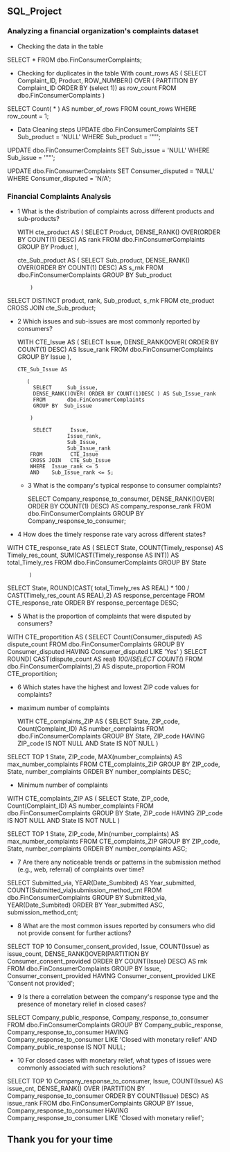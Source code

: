 ## SQL_Project
### Analyzing a financial organization's complaints dataset 

- Checking the data in the table

SELECT  *   FROM  dbo.FinConsumerComplaints;

- Checking for duplicates in the table
  With count_rows AS 
(
SELECT     Complaint_ID,
           Product,
		   ROW_NUMBER() OVER ( PARTITION BY Complaint_ID ORDER BY (select 1)) as row_count
FROM       dbo.FinConsumerComplaints
)

SELECT  Count( * ) AS number_of_rows
FROM  count_rows
WHERE   row_count = 1;

- Data Cleaning steps
  UPDATE  dbo.FinConsumerComplaints
SET   Sub_product = 'NULL'
WHERE Sub_product = '""';


UPDATE dbo.FinConsumerComplaints
SET     Sub_issue = 'NULL'
WHERE   Sub_issue = '""'; 

UPDATE dbo.FinConsumerComplaints
SET    Consumer_disputed = 'NULL'
WHERE   Consumer_disputed = 'N/A';


### Financial Complaints Analysis
- 1 What is the distribution of complaints across different products and sub-products?

   WITH cte_product AS
          (
            SELECT     Product,
            DENSE_RANK() OVER(ORDER BY COUNT(1) DESC) AS rank
            FROM       dbo.FinConsumerComplaints
            GROUP BY   Product
           ),

    cte_Sub_product AS
         (
           SELECT     Sub_product,
           DENSE_RANK() OVER(ORDER BY COUNT(1) DESC) AS s_rnk
           FROM       dbo.FinConsumerComplaints
           GROUP BY   Sub_product
		  
          )

SELECT     DISTINCT product,
           rank,
		   Sub_product,
		   s_rnk
FROM       cte_product
CROSS JOIN cte_Sub_product;

- 2 Which issues and sub-issues are most commonly reported by consumers?


     WITH  CTE_Issue AS
         (
           SELECT     Issue,
           DENSE_RANK()OVER( ORDER BY COUNT(1) DESC) AS Issue_rank
           FROM       dbo.FinConsumerComplaints
           GROUP BY   Issue
         ),  

      CTE_Sub_Issue AS

         (
           SELECT     Sub_issue,
           DENSE_RANK()OVER( ORDER BY COUNT(1)DESC ) AS Sub_Issue_rank
           FROM       dbo.FinConsumerComplaints
		   GROUP BY  Sub_issue
    
          )

		   SELECT      Issue,
		              Issue_rank,
					  Sub_Issue,
					  Sub_Issue_rank
		  FROM         CTE_Issue
		  CROSS JOIN   CTE_Sub_Issue
		  WHERE  Issue_rank <= 5
		  AND    Sub_Issue_rank <= 5;

  - 3 What is the company's typical response to consumer complaints?

    SELECT      Company_response_to_consumer,
                DENSE_RANK()OVER( ORDER BY COUNT(1) DESC) AS company_response_rank
    FROM        dbo.FinConsumerComplaints
    GROUP BY    Company_response_to_consumer;

- 4 How does the timely response rate vary across different states?

WITH CTE_response_rate AS
          (
          SELECT     State,
                     COUNT(Timely_response) AS  Timely_res_count,
                     SUM(CAST(Timely_response AS INT)) AS total_Timely_res
          FROM       dbo.FinConsumerComplaints
          GROUP BY   State
          
           )

SELECT     State,
           ROUND(CAST( total_Timely_res AS REAL) * 100 / CAST(Timely_res_count AS REAL),2)  AS response_percentage
FROM       CTE_response_rate
ORDER BY   response_percentage DESC;

- 5 What is the proportion of complaints that were disputed by consumers?

 
 WITH  CTE_proportition AS 
(
SELECT      Count(Consumer_disputed) AS dispute_count
FROM        dbo.FinConsumerComplaints
GROUP  BY   Consumer_disputed
HAVING      Consumer_disputed LIKE 'Yes'
)
SELECT      ROUND( CAST(dispute_count AS real) *100/(SELECT  COUNT(*) FROM dbo.FinConsumerComplaints),2) AS  dispute_proportion
FROM        CTE_proportition;

- 6 Which states have the highest and lowest  ZIP code values for complaints?

- maximum number of complaints

  WITH CTE_complaints_ZIP AS
(
SELECT        State,
              ZIP_code,
			  Count(Complaint_ID) AS number_complaints
			  FROM          dbo.FinConsumerComplaints
GROUP   BY    State,
              ZIP_code
HAVING        ZIP_code IS NOT NULL
AND           State    IS NOT NULL
)

SELECT   TOP 1 State,
              ZIP_code,
			  MAX(number_complaints) AS max_number_complaints
FROM          CTE_complaints_ZIP
GROUP BY      ZIP_code,
              State,
			  number_complaints
ORDER BY      number_complaints DESC;

- Minimum number of complaints


WITH CTE_complaints_ZIP AS
(
SELECT        State,
              ZIP_code,
			  Count(Complaint_ID) AS number_complaints
			  FROM          dbo.FinConsumerComplaints
GROUP   BY    State,
              ZIP_code
HAVING        ZIP_code IS NOT NULL
AND           State    IS NOT NULL
)

SELECT   TOP 1 State,
              ZIP_code,
			  Min(number_complaints) AS max_number_complaints
FROM          CTE_complaints_ZIP
GROUP BY      ZIP_code,
              State,
			  number_complaints
ORDER BY      number_complaints ASC;

- 7 Are there any noticeable trends or patterns in the submission method (e.g., web, referral) of complaints over time?

SELECT          Submitted_via,
                YEAR(Date_Sumbited) AS Year_submitted,
				COUNT(Submitted_via)submission_method_cnt
FROM            dbo.FinConsumerComplaints
GROUP BY        Submitted_via,
                YEAR(Date_Sumbited)
ORDER  BY       Year_submitted ASC,
                submission_method_cnt;

- 8 What are the most common issues reported by consumers who did not provide consent for further actions?

SELECT         TOP 10 Consumer_consent_provided,
               Issue,
               COUNT(Issue) as issue_count,
			   DENSE_RANK()OVER(PARTITION BY Consumer_consent_provided ORDER BY COUNT(Issue) DESC) AS rnk
FROM           dbo.FinConsumerComplaints
GROUP BY       Issue,
               Consumer_consent_provided
HAVING         Consumer_consent_provided LIKE 'Consent not provided';

- 9 Is there a correlation between the company's response type and the presence of monetary relief in closed cases?


SELECT        Company_public_response,
              Company_response_to_consumer
FROM          dbo.FinConsumerComplaints
GROUP BY      Company_public_response,
              Company_response_to_consumer
HAVING        Company_response_to_consumer LIKE 'Closed with monetary relief'
AND           Company_public_response IS NOT NULL;

- 10 For closed cases with monetary relief, what types of issues were commonly associated with such resolutions?

SELECT       TOP 10 Company_response_to_consumer,
             Issue,
             COUNT(Issue) AS issue_cnt,
			 DENSE_RANK() OVER (PARTITION BY Company_response_to_consumer ORDER BY COUNT(Issue) DESC) AS issue_rank
FROM         dbo.FinConsumerComplaints
GROUP BY     Issue,
             Company_response_to_consumer
HAVING       Company_response_to_consumer LIKE 'Closed with monetary relief';

## Thank you for your time

			   
  


  


